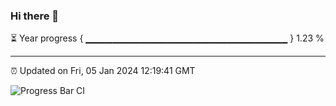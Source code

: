 ### Hi there 👋

⏳ Year progress { ▁▁▁▁▁▁▁▁▁▁▁▁▁▁▁▁▁▁▁▁▁▁▁▁▁▁▁▁▁▁ } 1.23 %

---

⏰ Updated on Fri, 05 Jan 2024 12:19:41 GMT

![Progress Bar CI](https://github.com/liununu/liununu/workflows/Progress%20Bar%20CI/badge.svg)
